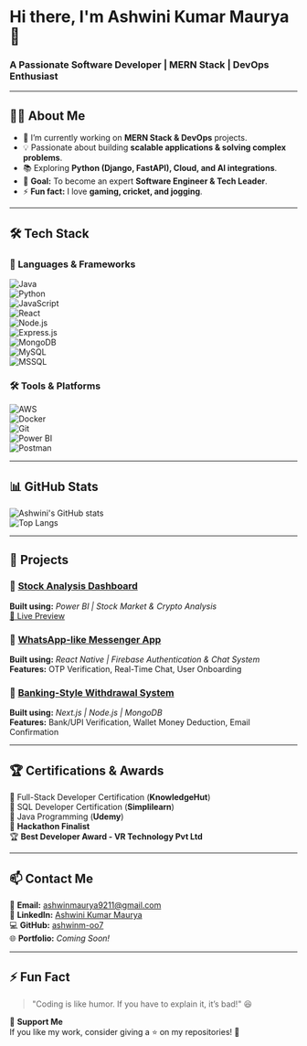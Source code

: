 # Hi there, I'm Ashwini Kumar Maurya 👋  
### A Passionate Software Developer | MERN Stack | DevOps Enthusiast  

---

## 👨‍💻 About Me  
- 🔭 I’m currently working on **MERN Stack & DevOps** projects.  
- 💡 Passionate about building **scalable applications & solving complex problems**.  
- 📚 Exploring **Python (Django, FastAPI), Cloud, and AI integrations**.  
- 🎯 **Goal:** To become an expert **Software Engineer & Tech Leader**.  
- ⚡ **Fun fact:** I love **gaming, cricket, and jogging**.  

---

## 🛠️ Tech Stack  

### 🚀 Languages & Frameworks  
![Java](https://img.shields.io/badge/Java-%23ED8B00.svg?style=for-the-badge&logo=java&logoColor=white)  
![Python](https://img.shields.io/badge/Python-%2314354C.svg?style=for-the-badge&logo=python&logoColor=white)  
![JavaScript](https://img.shields.io/badge/JavaScript-%23F7DF1E.svg?style=for-the-badge&logo=javascript&logoColor=black)  
![React](https://img.shields.io/badge/React-%2361DAFB.svg?style=for-the-badge&logo=react&logoColor=black)  
![Node.js](https://img.shields.io/badge/Node.js-%23339933.svg?style=for-the-badge&logo=node.js&logoColor=white)  
![Express.js](https://img.shields.io/badge/Express.js-%23000000.svg?style=for-the-badge&logo=express&logoColor=white)  
![MongoDB](https://img.shields.io/badge/MongoDB-%2347A248.svg?style=for-the-badge&logo=mongodb&logoColor=white)  
![MySQL](https://img.shields.io/badge/MySQL-%234479A1.svg?style=for-the-badge&logo=mysql&logoColor=white)  
![MSSQL](https://img.shields.io/badge/Microsoft%20SQL%20Server-%23CC2927.svg?style=for-the-badge&logo=microsoft-sql-server&logoColor=white)  

### 🛠️ Tools & Platforms  
![AWS](https://img.shields.io/badge/AWS-%23FF9900.svg?style=for-the-badge&logo=amazon-aws&logoColor=white)  
![Docker](https://img.shields.io/badge/Docker-%232496ED.svg?style=for-the-badge&logo=docker&logoColor=white)  
![Git](https://img.shields.io/badge/Git-%23F05032.svg?style=for-the-badge&logo=git&logoColor=white)  
![Power BI](https://img.shields.io/badge/Power%20BI-%23F2C811.svg?style=for-the-badge&logo=power-bi&logoColor=black)  
![Postman](https://img.shields.io/badge/Postman-%23FF6C37.svg?style=for-the-badge&logo=postman&logoColor=white)  

---

## 📊 GitHub Stats  
![Ashwini's GitHub stats](https://github-readme-stats.vercel.app/api?username=ashwinm-oo7&show_icons=true&theme=radical)  
![Top Langs](https://github-readme-stats.vercel.app/api/top-langs/?username=ashwinm-oo7&layout=compact&theme=radical)  

---

## 🚀 Projects  

### 🔹 [Stock Analysis Dashboard](#)  
**Built using:** *Power BI | Stock Market & Crypto Analysis*  
[🔗 Live Preview](#)  

### 🔹 [WhatsApp-like Messenger App](#)  
**Built using:** *React Native | Firebase Authentication & Chat System*  
**Features:** OTP Verification, Real-Time Chat, User Onboarding  

### 🔹 [Banking-Style Withdrawal System](#)  
**Built using:** *Next.js | Node.js | MongoDB*  
**Features:** Bank/UPI Verification, Wallet Money Deduction, Email Confirmation  

---

## 🏆 Certifications & Awards  
🏅 Full-Stack Developer Certification (**KnowledgeHut**)  
🏅 SQL Developer Certification (**Simplilearn**)  
🏅 Java Programming (**Udemy**)  
🥇 **Hackathon Finalist**  
🏆 **Best Developer Award - VR Technology Pvt Ltd**  

---

## 📫 Contact Me  
📧 **Email:** ashwinmaurya9211@gmail.com  
🔗 **LinkedIn:** [Ashwini Kumar Maurya](#)  
💻 **GitHub:** [ashwinm-oo7](https://github.com/ashwinm-oo7)  
🌐 **Portfolio:** *Coming Soon!*  

---

## ⚡ Fun Fact  
> "Coding is like humor. If you have to explain it, it’s bad!" 😆  

💖 **Support Me**  
If you like my work, consider giving a ⭐ on my repositories! 🚀  
